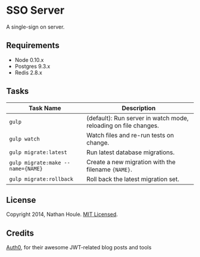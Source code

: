 # SSO Server

A single-sign on server.


## Requirements

- Node 0.10.x
- Postgres 9.3.x
- Redis 2.8.x


<!--
## Examples

TODO: Example of it working?
TODO: Client applications


### Clients

TODO: Link to example applications
-->


## Tasks

Task Name                         | Description
---                               | ---
`gulp`                            | (default): Run server in watch mode, reloading on file changes.
`gulp watch`                      | Watch files and re-run tests on change.
`gulp migrate:latest`             | Run latest database migrations.
`gulp migrate:make --name={NAME}` | Create a new migration with the filename `{NAME}`.
`gulp migrate:rollback`           | Roll back the latest migration set.


<!--
## Tests

TODO: Create and document Gulp task for running tests
-->


<!--
## Contributing

TODO: Guidelines
TODO: Style guide comment
TODO: CONTRIBUTING.md
-->


## License

Copyright 2014, Nathan Houle. [MIT Licensed](LICENSE.md).


## Credits

[Auth0](https://auth0.com/), for their awesome JWT-related blog posts and tools
